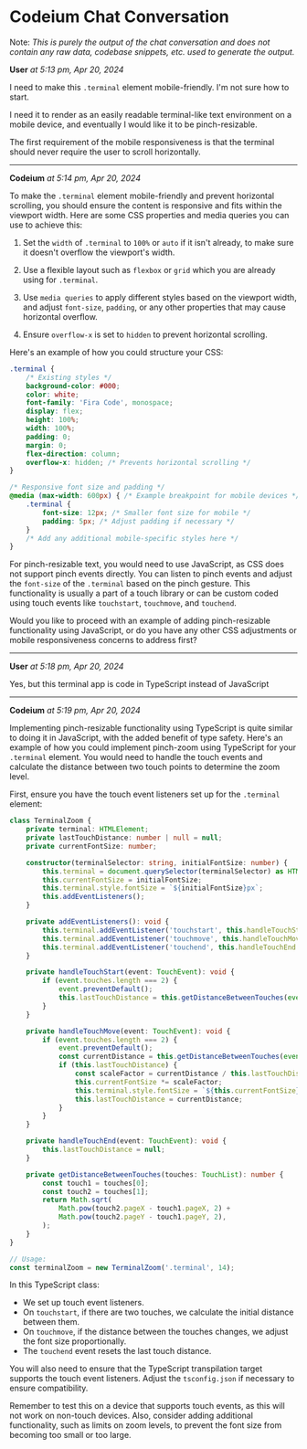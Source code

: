 # Codeium Chat Conversation

Note: _This is purely the output of the chat conversation and does not contain any raw data, codebase snippets, etc. used to generate the output._

**User** _at 5:13 pm, Apr 20, 2024_

I need to make this `.terminal` element mobile-friendly. I'm not sure how to start. 

I need it to render as an easily readable terminal-like text environment on a mobile device, and eventually I would like it to be pinch-resizable.

The first requirement of the mobile responsiveness is that the terminal should never require the user to scroll horizontally.

---

**Codeium** _at 5:14 pm, Apr 20, 2024_

To make the `.terminal` element mobile-friendly and prevent horizontal scrolling, you should ensure the content is responsive and fits within the viewport width. Here are some CSS properties and media queries you can use to achieve this:

1. Set the `width` of `.terminal` to `100%` or `auto` if it isn't already, to make sure it doesn't overflow the viewport's width.

2. Use a flexible layout such as `flexbox` or `grid` which you are already using for `.terminal`.

3. Use `media queries` to apply different styles based on the viewport width, and adjust `font-size`, `padding`, or any other properties that may cause horizontal overflow.

4. Ensure `overflow-x` is set to `hidden` to prevent horizontal scrolling.

Here's an example of how you could structure your CSS:

```css
.terminal {
    /* Existing styles */
    background-color: #000;
    color: white;
    font-family: 'Fira Code', monospace;
    display: flex;
    height: 100%;
    width: 100%;
    padding: 0;
    margin: 0;
    flex-direction: column;
    overflow-x: hidden; /* Prevents horizontal scrolling */
}

/* Responsive font size and padding */
@media (max-width: 600px) { /* Example breakpoint for mobile devices */
    .terminal {
        font-size: 12px; /* Smaller font size for mobile */
        padding: 5px; /* Adjust padding if necessary */
    }
    /* Add any additional mobile-specific styles here */
}
```

For pinch-resizable text, you would need to use JavaScript, as CSS does not support pinch events directly. You can listen to pinch events and adjust the `font-size` of the `.terminal` based on the pinch gesture. This functionality is usually a part of a touch library or can be custom coded using touch events like `touchstart`, `touchmove`, and `touchend`.

Would you like to proceed with an example of adding pinch-resizable functionality using JavaScript, or do you have any other CSS adjustments or mobile responsiveness concerns to address first?

---

**User** _at 5:18 pm, Apr 20, 2024_

Yes, but this terminal app is code in TypeScript instead of JavaScript

---

**Codeium** _at 5:19 pm, Apr 20, 2024_

Implementing pinch-resizable functionality using TypeScript is quite similar to doing it in JavaScript, with the added benefit of type safety. Here's an example of how you could implement pinch-zoom using TypeScript for your `.terminal` element. You would need to handle the touch events and calculate the distance between two touch points to determine the zoom level.

First, ensure you have the touch event listeners set up for the `.terminal` element:

```typescript
class TerminalZoom {
    private terminal: HTMLElement;
    private lastTouchDistance: number | null = null;
    private currentFontSize: number;

    constructor(terminalSelector: string, initialFontSize: number) {
        this.terminal = document.querySelector(terminalSelector) as HTMLElement;
        this.currentFontSize = initialFontSize;
        this.terminal.style.fontSize = `${initialFontSize}px`;
        this.addEventListeners();
    }

    private addEventListeners(): void {
        this.terminal.addEventListener('touchstart', this.handleTouchStart.bind(this), { passive: false });
        this.terminal.addEventListener('touchmove', this.handleTouchMove.bind(this), { passive: false });
        this.terminal.addEventListener('touchend', this.handleTouchEnd.bind(this));
    }

    private handleTouchStart(event: TouchEvent): void {
        if (event.touches.length === 2) {
            event.preventDefault();
            this.lastTouchDistance = this.getDistanceBetweenTouches(event.touches);
        }
    }

    private handleTouchMove(event: TouchEvent): void {
        if (event.touches.length === 2) {
            event.preventDefault();
            const currentDistance = this.getDistanceBetweenTouches(event.touches);
            if (this.lastTouchDistance) {
                const scaleFactor = currentDistance / this.lastTouchDistance;
                this.currentFontSize *= scaleFactor;
                this.terminal.style.fontSize = `${this.currentFontSize}px`;
                this.lastTouchDistance = currentDistance;
            }
        }
    }

    private handleTouchEnd(event: TouchEvent): void {
        this.lastTouchDistance = null;
    }

    private getDistanceBetweenTouches(touches: TouchList): number {
        const touch1 = touches[0];
        const touch2 = touches[1];
        return Math.sqrt(
            Math.pow(touch2.pageX - touch1.pageX, 2) +
            Math.pow(touch2.pageY - touch1.pageY, 2),
        );
    }
}

// Usage:
const terminalZoom = new TerminalZoom('.terminal', 14);
```

In this TypeScript class:

- We set up touch event listeners.
- On `touchstart`, if there are two touches, we calculate the initial distance between them.
- On `touchmove`, if the distance between the touches changes, we adjust the font size proportionally.
- The `touchend` event resets the last touch distance.

You will also need to ensure that the TypeScript transpilation target supports the touch event listeners. Adjust the `tsconfig.json` if necessary to ensure compatibility.

Remember to test this on a device that supports touch events, as this will not work on non-touch devices. Also, consider adding additional functionality, such as limits on zoom levels, to prevent the font size from becoming too small or too large.